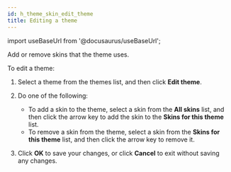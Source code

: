 ```yaml
---
id: h_theme_skin_edit_theme
title: Editing a theme
---
```

import useBaseUrl from '@docusaurus/useBaseUrl';



Add or remove skins that the theme uses.

To edit a theme:

1.  Select a theme from the themes list, and then click **Edit theme**.

2.  Do one of the following:

    -   To add a skin to the theme, select a skin from the **All skins** list, and then click the arrow key to add the skin to the **Skins for this theme** list.
    -   To remove a skin from the theme, select a skin from the **Skins for this theme** list, and then click the arrow key to remove it.
3.  Click **OK** to save your changes, or click **Cancel** to exit without saving any changes.


